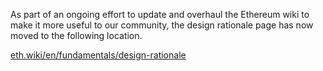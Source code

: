 As part of an ongoing effort to update and overhaul the Ethereum wiki to make it more useful to our community, the design rationale page has now moved to the following location.

[eth.wiki/en/fundamentals/design-rationale](https://eth.wiki/en/fundamentals/design-rationale)